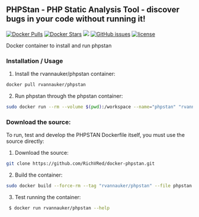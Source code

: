 ## PHPStan - PHP Static Analysis Tool - discover bugs in your code without running it!
[![Docker Pulls](https://img.shields.io/docker/pulls/rvannauker/phpstan.svg)](https://hub.docker.com/r/rvannauker/phpstan/) [![Docker Stars](https://img.shields.io/docker/stars/rvannauker/phpstan.svg)](https://hub.docker.com/r/rvannauker/phpstan/) [![](https://images.microbadger.com/badges/image/rvannauker/phpstan:latest.svg)](https://microbadger.com/images/rvannauker/phpstan:latest) [![GitHub issues](https://img.shields.io/github/issues/RichVRed/docker-phpstan.svg)](https://github.com/RichVRed/docker-phpstan) [![license](https://img.shields.io/github/license/RichVRed/docker-phpstan.svg)](https://tldrlegal.com/license/mit-license)

Docker container to install and run phpstan

### Installation / Usage
1. Install the rvannauker/phpstan container:
```bash
docker pull rvannauker/phpstan
```
2. Run phpstan through the phpstan container:
```bash
sudo docker run --rm --volume $(pwd):/workspace --name="phpstan" "rvannauker/phpstan" analyse --level=5 --no-progress --no-interaction -vvv {destination}
```

### Download the source:
To run, test and develop the PHPSTAN Dockerfile itself, you must use the source directly:
1. Download the source:
```bash
git clone https://github.com/RichVRed/docker-phpstan.git
```
2. Build the container:
```bash
sudo docker build --force-rm --tag "rvannauker/phpstan" --file phpstan.dockerfile .
```
3. Test running the container:
```bash
 $ docker run rvannauker/phpstan --help
```